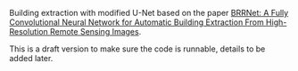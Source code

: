 Building extraction with modified U-Net based on the paper [BRRNet: A Fully Convolutional Neural Network for Automatic Building Extraction From High-Resolution Remote Sensing Images](https://www.mdpi.com/2072-4292/12/6/1050).

This is a draft version to make sure the code is runnable, details to be added later.